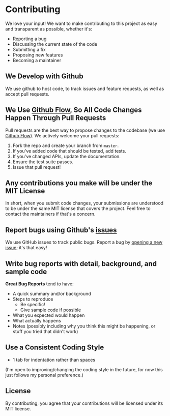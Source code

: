 # Contributing

We love your input! We want to make contributing to this project as easy and transparent as possible, whether it's:

- Reporting a bug
- Discussing the current state of the code
- Submitting a fix
- Proposing new features
- Becoming a maintainer

## We Develop with Github

We use github to host code, to track issues and feature requests, as well as accept pull requests.

## We Use [Github Flow](https://guides.github.com/introduction/flow/index.html), So All Code Changes Happen Through Pull Requests

Pull requests are the best way to propose changes to the codebase (we use [Github Flow](https://guides.github.com/introduction/flow/index.html)). We actively welcome your pull requests:

1. Fork the repo and create your branch from `master`.
2. If you've added code that should be tested, add tests.
3. If you've changed APIs, update the documentation.
4. Ensure the test suite passes.
5. Issue that pull request!

## Any contributions you make will be under the MIT License

In short, when you submit code changes, your submissions are understood to be under the same MIT license that covers the project. Feel free to contact the maintainers if that's a concern.

## Report bugs using Github's [issues](https://github.com/realandrew/base-html5-template/issues)

We use GitHub issues to track public bugs. Report a bug by [opening a new issue](); it's that easy!

## Write bug reports with detail, background, and sample code

**Great Bug Reports** tend to have:

- A quick summary and/or background
- Steps to reproduce
  - Be specific!
  - Give sample code if possible
- What you expected would happen
- What actually happens
- Notes (possibly including why you think this might be happening, or stuff you tried that didn't work)

## Use a Consistent Coding Style

- 1 tab for indentation rather than spaces

(I'm open to improving/changing the coding style in the future, for now this just follows my personal preference.)

## License

By contributing, you agree that your contributions will be licensed under its MIT license.
